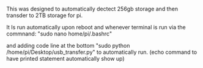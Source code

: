This was designed to automatically dectect 256gb storage and then transder to 2TB storage for pi.


It Is run automatically upon reboot and whenever terminal is run via the commnand:
"sudo nano home/pi/.bashrc"

and adding code line at the bottom 
"sudo python /home/pi/Desktop/usb_transfer.py"
to automatically run. (echo command to have printed statement automatically show up)

